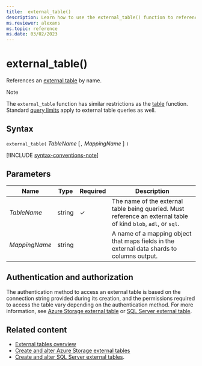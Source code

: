 ```yaml
---
title:  external_table()
description: Learn how to use the external_table() function to reference an external table by name.
ms.reviewer: alexans
ms.topic: reference
ms.date: 03/02/2023
---
```

# external_table()

References an [external table](schema-entities/external-tables.md) by name.

> [!NOTE]
>
> The `external_table` function has similar restrictions as the [table](table-function.md) function.
> Standard [query limits](../concepts/querylimits.md) apply to external table queries as well.

## Syntax

`external_table(` *TableName* [`,` *MappingName* ] `)`

[!INCLUDE [syntax-conventions-note](../../includes/syntax-conventions-note.md)]

## Parameters

| Name | Type | Required | Description |
|--|--|--|--|
| *TableName* | string| &check; | The name of the external table being queried. Must reference an external table of kind `blob`, `adl`, or `sql`.|
| *MappingName* | string | | A name of a mapping object that maps fields in the external data shards to columns output.|

## Authentication and authorization

The authentication method to access an external table is based on the connection string provided during its creation, and the permissions required to access the table vary depending on the authentication method. For more information, see [Azure Storage external table](../management/external-tables-azurestorage-azuredatalake.md#authentication-and-authorization) or [SQL Server external table](../management/external-sql-tables.md).

## Related content

* [External tables overview](schema-entities/external-tables.md)
* [Create and alter Azure Storage external tables](../management/external-tables-azurestorage-azuredatalake.md)
* [Create and alter SQL Server external tables](../management/external-sql-tables.md).
